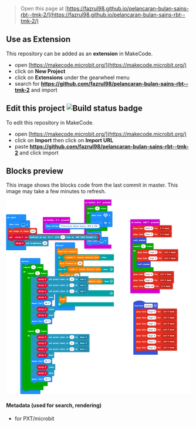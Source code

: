 
> Open this page at [https://fazrul98.github.io/pelancaran-bulan-sains-rbt--tmk-2/](https://fazrul98.github.io/pelancaran-bulan-sains-rbt--tmk-2/)

## Use as Extension

This repository can be added as an **extension** in MakeCode.

* open [https://makecode.microbit.org/](https://makecode.microbit.org/)
* click on **New Project**
* click on **Extensions** under the gearwheel menu
* search for **https://github.com/fazrul98/pelancaran-bulan-sains-rbt--tmk-2** and import

## Edit this project ![Build status badge](https://github.com/fazrul98/pelancaran-bulan-sains-rbt--tmk-2/workflows/MakeCode/badge.svg)

To edit this repository in MakeCode.

* open [https://makecode.microbit.org/](https://makecode.microbit.org/)
* click on **Import** then click on **Import URL**
* paste **https://github.com/fazrul98/pelancaran-bulan-sains-rbt--tmk-2** and click import

## Blocks preview

This image shows the blocks code from the last commit in master.
This image may take a few minutes to refresh.

![A rendered view of the blocks](https://github.com/fazrul98/pelancaran-bulan-sains-rbt--tmk-2/raw/master/.github/makecode/blocks.png)

#### Metadata (used for search, rendering)

* for PXT/microbit
<script src="https://makecode.com/gh-pages-embed.js"></script><script>makeCodeRender("{{ site.makecode.home_url }}", "{{ site.github.owner_name }}/{{ site.github.repository_name }}");</script>
